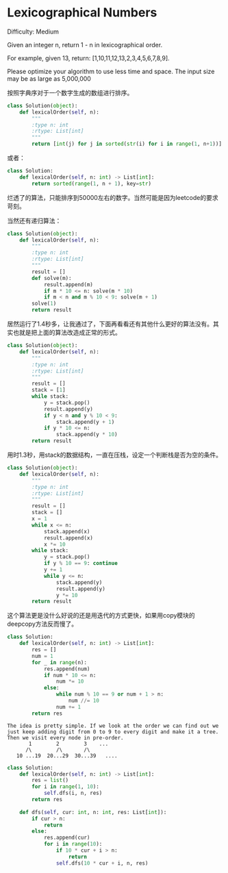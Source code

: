 # Lexicographical Numbers

Difficulty: Medium

Given an integer n, return 1 - n in lexicographical order.

For example, given 13, return: [1,10,11,12,13,2,3,4,5,6,7,8,9].

Please optimize your algorithm to use less time and space. The input size may be as large as 5,000,000

按照字典序对于一个数字生成的数组进行排序。

```python
class Solution(object):
    def lexicalOrder(self, n):
        """
        :type n: int
        :rtype: List[int]
        """
        return [int(j) for j in sorted(str(i) for i in range(1, n+1))]
```

或者：

```python
class Solution:
    def lexicalOrder(self, n: int) -> List[int]:
        return sorted(range(1, n + 1), key=str)
```

烂透了的算法，只能排序到50000左右的数字。当然可能是因为leetcode的要求苛刻。

当然还有递归算法：

```python
class Solution(object):
    def lexicalOrder(self, n):
        """
        :type n: int
        :rtype: List[int]
        """
        result = []
        def solve(m):
            result.append(m)
            if m * 10 <= n: solve(m * 10)
            if m < n and m % 10 < 9: solve(m + 1)
        solve(1)
        return result
```

居然运行了1.4秒多，让我通过了，下面再看看还有其他什么更好的算法没有。其实也就是把上面的算法改造成正常的形式。

```python
class Solution(object):
    def lexicalOrder(self, n):
        """
        :type n: int
        :rtype: List[int]
        """
        result = []
        stack = [1]
        while stack:
            y = stack.pop()
            result.append(y)
            if y < n and y % 10 < 9:
                stack.append(y + 1)
            if y * 10 <= n:
                stack.append(y * 10)
        return result

```

用时1.3秒，用stack的数据结构，一直在压栈，设定一个判断栈是否为空的条件。

```python
class Solution(object):
    def lexicalOrder(self, n):
        """
        :type n: int
        :rtype: List[int]
        """
        result = []
        stack = []
        x = 1
        while x <= n:
            stack.append(x)
            result.append(x)
            x *= 10
        while stack:
            y = stack.pop()
            if y % 10 == 9: continue
            y += 1
            while y <= n:
                stack.append(y)
                result.append(y)
                y *= 10
        return result

```

这个算法更是没什么好说的还是用迭代的方式更快，如果用copy模块的deepcopy方法反而慢了。

```python
class Solution:
    def lexicalOrder(self, n: int) -> List[int]:
        res = []
        num = 1
        for _ in range(n):
            res.append(num)
            if num * 10 <= n:
                num *= 10
            else:
                while num % 10 == 9 or num + 1 > n:
                    num //= 10
                num += 1
        return res
```

```text
The idea is pretty simple. If we look at the order we can find out we just keep adding digit from 0 to 9 to every digit and make it a tree.
Then we visit every node in pre-order. 
       1        2        3    ...
      /\        /\       /\
   10 ...19  20...29  30...39   ....
```

```python
class Solution:
    def lexicalOrder(self, n: int) -> List[int]:
        res = list()
        for i in range(1, 10):
            self.dfs(i, n, res)
        return res
    
    def dfs(self, cur: int, n: int, res: List[int]):
        if cur > n:
            return 
        else:
            res.append(cur)
            for i in range(10):
                if 10 * cur + i > n:
                    return 
                self.dfs(10 * cur + i, n, res)
```
